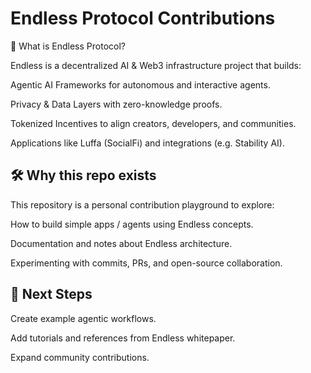# Endless Protocol Contributions

🌌 What is Endless Protocol?

Endless is a decentralized AI & Web3 infrastructure project that builds:

Agentic AI Frameworks for autonomous and interactive agents.

Privacy & Data Layers with zero-knowledge proofs.

Tokenized Incentives to align creators, developers, and communities.

Applications like Luffa (SocialFi) and integrations (e.g. Stability AI).


## 🛠️ Why this repo exists

This repository is a personal contribution playground to explore:

How to build simple apps / agents using Endless concepts.

Documentation and notes about Endless architecture.

Experimenting with commits, PRs, and open-source collaboration.


## 🚀 Next Steps

Create example agentic workflows.

Add tutorials and references from Endless whitepaper.

Expand community contributions.
